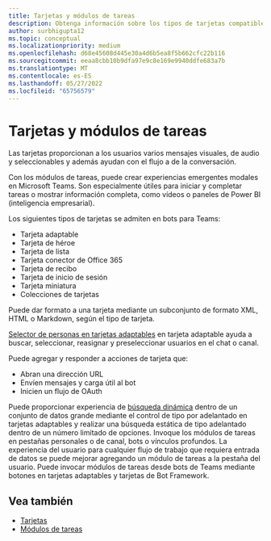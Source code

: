 ```yaml
---
title: Tarjetas y módulos de tareas
description: Obtenga información sobre los tipos de tarjetas compatibles con bots para Teams, como tarjetas adaptables, tarjeta de héroe, tarjeta de miniatura y mucho más. Obtenga información sobre las acciones de tarjeta y la invocación de módulos de tareas en canales, bots o vínculos profundos.
author: surbhigupta12
ms.topic: conceptual
ms.localizationpriority: medium
ms.openlocfilehash: d68e45608d445e30a4d6b5ea8f5b662cfc22b116
ms.sourcegitcommit: eeaa8cbb10b9dfa97e9c8e169e9940ddfe683a7b
ms.translationtype: MT
ms.contentlocale: es-ES
ms.lasthandoff: 05/27/2022
ms.locfileid: "65756579"
---
```

# <a name="cards-and-task-modules"></a>Tarjetas y módulos de tareas

Las tarjetas proporcionan a los usuarios varios mensajes visuales, de audio y seleccionables y además ayudan con el flujo a de la conversación.

Con los módulos de tareas, puede crear experiencias emergentes modales en Microsoft Teams. Son especialmente útiles para iniciar y completar tareas o mostrar información completa, como vídeos o paneles de Power BI (inteligencia empresarial).

Los siguientes tipos de tarjetas se admiten en bots para Teams:

* Tarjeta adaptable
* Tarjeta de héroe
* Tarjeta de lista
* Tarjeta conector de Office 365
* Tarjeta de recibo
* Tarjeta de inicio de sesión
* Tarjeta miniatura
* Colecciones de tarjetas

Puede dar formato a una tarjeta mediante un subconjunto de formato XML, HTML o Markdown, según el tipo de tarjeta.

[Selector de personas en tarjetas adaptables](cards/people-picker.md) en tarjeta adaptable ayuda a buscar, seleccionar, reasignar y preseleccionar usuarios en el chat o canal.

Puede agregar y responder a acciones de tarjeta que:

* Abran una dirección URL
* Envíen mensajes y carga útil al bot
* Inicien un flujo de OAuth

Puede proporcionar experiencia de [búsqueda dinámica](~/task-modules-and-cards/cards/dynamic-search.md) dentro de un conjunto de datos grande mediante el control de tipo por adelantado en tarjetas adaptables y realizar una búsqueda estática de tipo adelantado dentro de un número limitado de opciones. Invoque los módulos de tareas en pestañas personales o de canal, bots o vínculos profundos. La experiencia del usuario para cualquier flujo de trabajo que requiera entrada de datos se puede mejorar agregando un módulo de tareas a la pestaña del usuario. Puede invocar módulos de tareas desde bots de Teams mediante botones en tarjetas adaptables y tarjetas de Bot Framework.

## <a name="see-also"></a>Vea también

* [Tarjetas](~/task-modules-and-cards/what-are-cards.md)
* [Módulos de tareas](~/task-modules-and-cards/what-are-task-modules.md)

